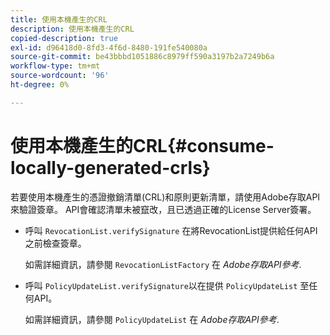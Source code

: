 ```yaml
---
title: 使用本機產生的CRL
description: 使用本機產生的CRL
copied-description: true
exl-id: d96418d0-8fd3-4f6d-8480-191fe540080a
source-git-commit: be43bbbd1051886c8979ff590a3197b2a7249b6a
workflow-type: tm+mt
source-wordcount: '96'
ht-degree: 0%

---
```


# 使用本機產生的CRL{#consume-locally-generated-crls}

若要使用本機產生的憑證撤銷清單(CRL)和原則更新清單，請使用Adobe存取API來驗證簽章。 API會確認清單未被竄改，且已透過正確的License Server簽署。

* 呼叫 `RevocationList.verifySignature` 在將RevocationList提供給任何API之前檢查簽章。

   如需詳細資訊，請參閱 `RevocationListFactory` 在 *Adobe存取API參考*.

* 呼叫 `PolicyUpdateList.verifySignature`以在提供 `PolicyUpdateList` 至任何API。

   如需詳細資訊，請參閱 `PolicyUpdateList` 在 *Adobe存取API參考*.
